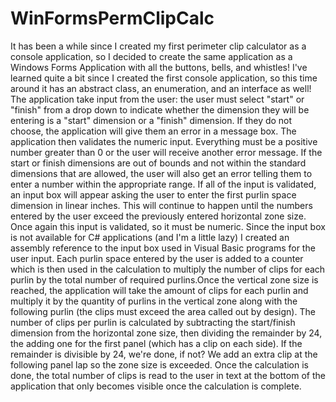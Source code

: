 # WinFormsPermClipCalc
It has been a while since I created my first perimeter clip calculator as a console application, so I decided to create the same application as a Windows Forms Application with all the buttons, bells, and whistles! I've learned quite a bit since I created the first console application, so this time around it has an abstract class, an enumeration, and an interface as well! The application take input from the user: the user must select "start" or "finish" from a drop down to indicate whether the dimension they will be entering is a "start" dimension or a "finish" dimension. If they do not choose, the application will give them an error in a message box. The application then validates the numeric input. Everything must be a positive number greater than 0 or the user will receive another error message. If the start or finish dimensions are out of bounds and not within the standard dimensions that are allowed, the user will also get an error telling them to enter a number within the appropriate range. If all of the input is validated, an input box will appear asking the user to enter the first purlin space dimension in linear inches. This will continue to happen until the numbers entered by the user exceed the previously entered horizontal zone size. Once again this input is validated, so it must be numeric. Since the input box is not available for C# applications (and I'm a little lazy) I created an assembly reference to the input box used in Visual Basic programs for the user input. Each purlin space entered by the user is added to a counter which is then used in the calculation to multiply the number of clips for each purlin by the total number of required purlins.Once the vertical zone size is reached, the application will take the amount of clips for each purlin and multiply it by the quantity of purlins in the vertical zone along with the following purlin (the clips must exceed the area called out by design). The number of clips per purlin is calculated by subtracting the start/finish dimension from the horizontal zone size, then dividing the remainder by 24, the adding one for the first panel (which has a clip on each side). If the remainder is divisible by 24, we're done, if not? We add an extra clip at the following panel lap so the zone size is exceeded. Once the calculation is done, the total number of clips is read to the user in text at the bottom of the application that only becomes visible once the calculation is complete.
